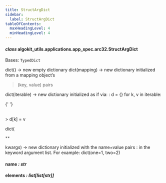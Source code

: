 ```yaml
---
title: StructArgDict
sidebar:
  label: StructArgDict
tableOfContents:
  maxHeadingLevel: 4
  minHeadingLevel: 4
---
```


#### _class_ algokit_utils.applications.app_spec.arc32.StructArgDict

Bases: `TypedDict`

dict() -> new empty dictionary
dict(mapping) -> new dictionary initialized from a mapping object’s

> (key, value) pairs

dict(iterable) -> new dictionary initialized as if via:
: d = {}
for k, v in iterable:

{' '}

<br />> d[k] = v

dict(

```
**
```

kwargs) -> new dictionary initialized with the name=value pairs
: in the keyword argument list. For example: dict(one=1, two=2)

#### name _: str_

#### elements _: list[list[str]]_
